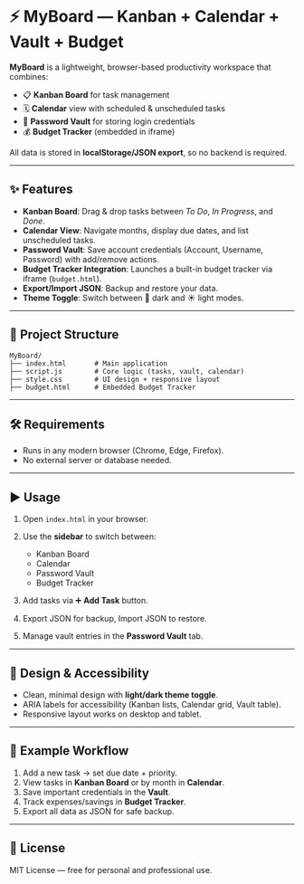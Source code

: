 # ⚡ MyBoard — Kanban + Calendar + Vault + Budget

**MyBoard** is a lightweight, browser-based productivity workspace that combines:

* 📋 **Kanban Board** for task management
* 🗓 **Calendar** view with scheduled & unscheduled tasks
* 🔐 **Password Vault** for storing login credentials
* 💰 **Budget Tracker** (embedded in iframe)

All data is stored in **localStorage/JSON export**, so no backend is required.

---

## ✨ Features

* **Kanban Board**: Drag & drop tasks between *To Do*, *In Progress*, and *Done*.
* **Calendar View**: Navigate months, display due dates, and list unscheduled tasks.
* **Password Vault**: Save account credentials (Account, Username, Password) with add/remove actions.
* **Budget Tracker Integration**: Launches a built-in budget tracker via iframe (`budget.html`).
* **Export/Import JSON**: Backup and restore your data.
* **Theme Toggle**: Switch between 🌙 dark and ☀️ light modes.

---

## 📂 Project Structure

```
MyBoard/
├── index.html       # Main application
├── script.js        # Core logic (tasks, vault, calendar)
├── style.css        # UI design + responsive layout
├── budget.html      # Embedded Budget Tracker
```

---

## 🛠 Requirements

* Runs in any modern browser (Chrome, Edge, Firefox).
* No external server or database needed.

---

## ▶️ Usage

1. Open `index.html` in your browser.
2. Use the **sidebar** to switch between:

   * Kanban Board
   * Calendar
   * Password Vault
   * Budget Tracker
3. Add tasks via ➕ **Add Task** button.
4. Export JSON for backup, Import JSON to restore.
5. Manage vault entries in the **Password Vault** tab.

---

## 🎨 Design & Accessibility

* Clean, minimal design with **light/dark theme toggle**.
* ARIA labels for accessibility (Kanban lists, Calendar grid, Vault table).
* Responsive layout works on desktop and tablet.

---

## 📸 Example Workflow

1. Add a new task → set due date + priority.
2. View tasks in **Kanban Board** or by month in **Calendar**.
3. Save important credentials in the **Vault**.
4. Track expenses/savings in **Budget Tracker**.
5. Export all data as JSON for safe backup.

---

## 📜 License

MIT License — free for personal and professional use.
